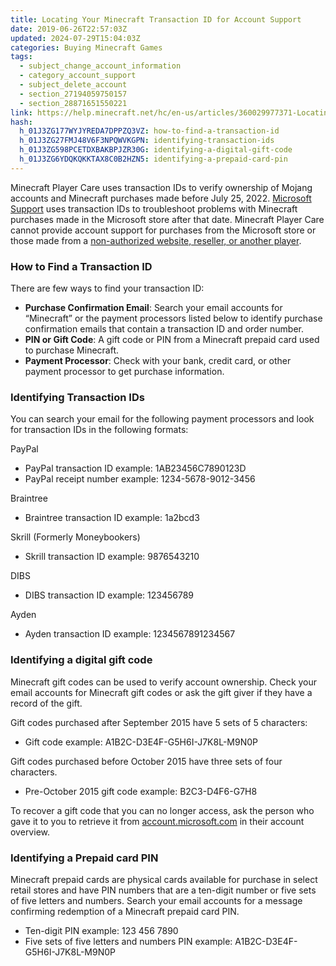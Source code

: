 ```yaml
---
title: Locating Your Minecraft Transaction ID for Account Support
date: 2019-06-26T22:57:03Z
updated: 2024-07-29T15:04:03Z
categories: Buying Minecraft Games
tags:
  - subject_change_account_information
  - category_account_support
  - subject_delete_account
  - section_27194059750157
  - section_28871651550221
link: https://help.minecraft.net/hc/en-us/articles/360029977371-Locating-Your-Minecraft-Transaction-ID-for-Account-Support
hash:
  h_01J3ZG177WYJYREDA7DPPZQ3VZ: how-to-find-a-transaction-id
  h_01J3ZG27FMJ48V6F3NPQWVKGPN: identifying-transaction-ids
  h_01J3ZG598PCETDXBAKBPJZR30G: identifying-a-digital-gift-code
  h_01J3ZG6YDQKQKKTAX8C0B2HZN5: identifying-a-prepaid-card-pin
---
```


Minecraft Player Care uses transaction IDs to verify ownership of Mojang accounts and Minecraft purchases made before July 25, 2022. [Microsoft Support](https://support.microsoft.com/en-us/account-billing/get-help-with-your-microsoft-account-ace6f3b3-e2d3-aeb1-6b96-d2e9e7e52133) uses transaction IDs to troubleshoot problems with Minecraft purchases made in the Microsoft store after that date. Minecraft Player Care cannot provide account support for purchases from the Microsoft store or those made from a [non-authorized website, reseller, or another player](../Account-Sign-In/Can-I-Buy-or-Sell-Minecraft-Accounts.md).

### How to Find a Transaction ID

There are few ways to find your transaction ID:

- **Purchase Confirmation Email**: Search your email accounts for “Minecraft” or the payment processors listed below to identify purchase confirmation emails that contain a transaction ID and order number.
- **PIN or Gift Code**: A gift code or PIN from a Minecraft prepaid card used to purchase Minecraft.
- **Payment Processor**: Check with your bank, credit card, or other payment processor to get purchase information.

### Identifying Transaction IDs

You can search your email for the following payment processors and look for transaction IDs in the following formats:

PayPal

- PayPal transaction ID example: 1AB23456C7890123D
- PayPal receipt number example: 1234-5678-9012-3456

Braintree

- Braintree transaction ID example: 1a2bcd3

Skrill (Formerly Moneybookers)

- Skrill transaction ID example: 9876543210

DIBS

- DIBS transaction ID example: 123456789

Ayden

- Ayden transaction ID example: 1234567891234567

### Identifying a digital gift code

Minecraft gift codes can be used to verify account ownership. Check your email accounts for Minecraft gift codes or ask the gift giver if they have a record of the gift.

Gift codes purchased after September 2015 have 5 sets of 5 characters:

- Gift code example: A1B2C-D3E4F-G5H6I-J7K8L-M9N0P

Gift codes purchased before October 2015 have three sets of four characters.

- Pre-October 2015 gift code example: B2C3-D4F6-G7H8

To recover a gift code that you can no longer access, ask the person who gave it to you to retrieve it from [account.microsoft.com](https://account.microsoft.com/) in their account overview.

### Identifying a Prepaid card PIN

Minecraft prepaid cards are physical cards available for purchase in select retail stores and have PIN numbers that are a ten-digit number or five sets of five letters and numbers. Search your email accounts for a message confirming redemption of a Minecraft prepaid card PIN.

- Ten-digit PIN example: 123 456 7890
- Five sets of five letters and numbers PIN example: A1B2C-D3E4F-G5H6I-J7K8L-M9N0P
